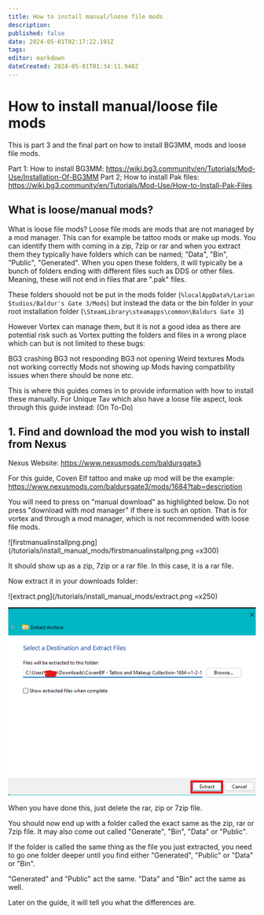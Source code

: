 ```yaml
---
title: How to install manual/loose file mods
description: 
published: false
date: 2024-05-01T02:17:22.191Z
tags: 
editor: markdown
dateCreated: 2024-05-01T01:34:11.948Z
---
```


# How to install manual/loose file mods

This is part 3 and the final part on how to install BG3MM, mods and loose file mods. 

Part 1: How to install BG3MM: https://wiki.bg3.community/en/Tutorials/Mod-Use/Installation-Of-BG3MM
Part 2; How to install Pak files: https://wiki.bg3.community/en/Tutorials/Mod-Use/How-to-Install-Pak-Files

## What is loose/manual mods? 

What is loose file mods? Loose file mods are mods that are not managed by a mod manager. This can for example be tattoo mods or make up mods. You can identify them with coming in a zip, 7zip or rar and when you extract them they typically have folders which can be named; "Data", "Bin", "Public", "Generated". 
When you open these folders, it will typically be a bunch of folders ending with different files such as DDS or other files. Meaning, these will not end in files that are ".pak" files. 

These folders shouold not be put in the mods folder (`%localAppData%/Larian Studios/Baldur's Gate 3/Mods`) but instead the data or the bin folder in your root installation folder (`\SteamLibrary\steamapps\common\Baldurs Gate 3`)

However Vortex can manage them, but it is not a good idea as there are potential risk such as Vortex putting the folders and files in a wrong place which can but is not limited to these bugs: 

BG3 crashing
BG3 not responding
BG3 not opening
Weird textures
Mods not working correctly
Mods not showing up
Mods having compatbility issues when there should be none etc. 

This is where this guides comes in to provide information with how to install these manually. 
For Unique Tav which also have a loose file aspect, look through this guide instead: (On To-Do)

## 1. Find and download the mod you wish to install from Nexus

Nexus Website: https://www.nexusmods.com/baldursgate3

For this guide, Coven Elf tattoo and make up mod will be the example: https://www.nexusmods.com/baldursgate3/mods/1684?tab=description

You will need to press on "manual download" as highlighted below. Do not press "download with mod manager" if there is such an option. That is for vortex and through a mod manager, which is not recommended with loose file mods. 

![firstmanualinstallpng.png](/tutorials/install_manual_mods/firstmanualinstallpng.png =x300)

It should show up as a zip, 7zip or a rar file. In this case, it is a rar file. 

Now extract it in your downloads folder: 

![extract.png](/tutorials/install_manual_mods/extract.png =x250)

![extraction.png](/tutorials/install_manual_mods/extraction.png)

When you have done this, just delete the rar, zip or 7zip file. 

You should now end up with a folder called the exact same as the zip, rar or 7zip file. It may also come out called "Generate", "Bin", "Data" or "Public". 

If the folder is called the same thing as the file you just extracted, you need to go one folder deeper until you find either "Generated", "Public" or "Data" or "Bin". 

"Generated" and "Public" act the same. 
"Data" and "Bin" act the same as well. 

Later on the guide, it will tell you what the differences are. 



